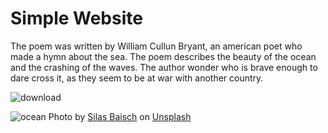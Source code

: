 # Simple Website
The poem was written by William Cullun Bryant, an american poet who made a hymn about the sea. The poem describes the beauty of the ocean and the crashing of the waves. The author wonder who is brave enough to dare cross it, as they seem to be at war with another country.

![download](https://github.com/RVCC-IDMX/poem-page-ahdevries21/assets/145778459/8ce5bb0d-2777-4d79-89e1-1bb2c2a469a5)

![ocean](https://github.com/RVCC-IDMX/poem-page-ahdevries21/assets/145778459/224fd202-307e-4923-8a34-3a6bd82daabb)
Photo by <a href="https://unsplash.com/@silasbaisch?utm_content=creditCopyText&utm_medium=referral&utm_source=unsplash">Silas Baisch</a> on <a href="https://unsplash.com/photos/sea-waves-ceITO2rlDgc?utm_content=creditCopyText&utm_medium=referral&utm_source=unsplash">Unsplash</a>
  
